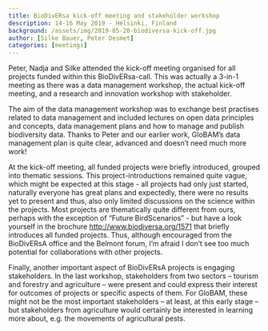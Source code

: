 ```yaml
---
title: BioDivERsa kick-off meeting and stakeholder workshop
description: 14-16 May 2019 - Helsinki, Finland
background: /assets/img/2019-05-20-biodiversa-kick-off.jpg
author: [Silke Bauer, Peter Desmet]
categories: [meetings]
---
```


Peter, Nadja and Silke attended the kick-off meeting organised for all projects funded within this BioDivERsa-call. This was actually a 3-in-1 meeting as there was a data management workshop, the actual kick-off meeting, and a research and innovation workshop with stakeholder.

The aim of the data management workshop was to exchange best practises related to data management and included lectures on open data principles and concepts, data management plans and how to manage and publish biodiversity data. Thanks to Peter and our earlier work, GloBAM’s data management plan is quite clear, advanced and doesn’t need much more work!

At the kick-off meeting, all funded projects were briefly introduced, grouped into thematic sessions. This project-introductions remained quite vague, which might be expected at this stage - all projects had only just started, naturally everyone has great plans and expectedly, there were no results yet to present and thus, also only limited discussions on the science within the projects. Most projects are thematically quite different from ours, perhaps with the exception of “Future BirdScenarios” - but have a look yourself in the brochure http://www.biodiversa.org/1571 that briefly introduces all funded projects. Thus, although encouraged from the BioDivERsA office and the Belmont forum, I’m afraid I don’t see too much potential for collaborations with other projects.

Finally, another important aspect of BioDivERsA projects is engaging stakeholders. In the last workshop, stakeholders from two sectors – tourism and forestry and agriculture – were present and could express their interest for outcomes of projects or specific aspects of them. For GloBAM, these might not be the most important stakeholders – at least, at this early stage – but stakeholders from agriculture would certainly be interested in learning more about, e.g. the movements of agricultural pests.
